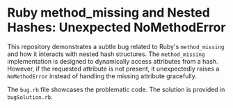 # Ruby method_missing and Nested Hashes: Unexpected NoMethodError

This repository demonstrates a subtle bug related to Ruby's `method_missing` and how it interacts with nested hash structures.  The `method_missing` implementation is designed to dynamically access attributes from a hash. However, if the requested attribute is not present, it unexpectedly raises a `NoMethodError` instead of handling the missing attribute gracefully.

The `bug.rb` file showcases the problematic code. The solution is provided in `bugSolution.rb`.
